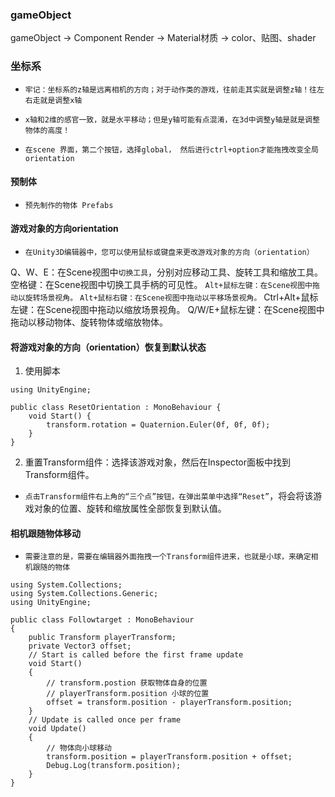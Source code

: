 

### gameObject

gameObject -> Component Render -> Material材质 -> color、贴图、shader

### 坐标系
* `牢记：坐标系的z轴是远离相机的方向；对于动作类的游戏，往前走其实就是调整z轴！往左右走就是调整x轴`
* `x轴和2维的感官一致，就是水平移动；但是y轴可能有点混淆，在3d中调整y轴是就是调整物体的高度！`

* `在scene 界面，第二个按钮，选择global， 然后进行ctrl+option才能拖拽改变全局orientation`


#### 预制体
* `预先制作的物体 Prefabs`

#### 游戏对象的方向orientation
* `在Unity3D编辑器中，您可以使用鼠标或键盘来更改游戏对象的方向（orientation）`

Q、W、E：在Scene视图中`切换工具`，分别对应移动工具、旋转工具和缩放工具。
空格键：在Scene视图中切换工具手柄的可见性。
`Alt+鼠标左键：在Scene视图中拖动以旋转场景视角。`
`Alt+鼠标右键：在Scene视图中拖动以平移场景视角。`
Ctrl+Alt+鼠标左键：在Scene视图中拖动以缩放场景视角。
Q/W/E+鼠标左键：在Scene视图中拖动以移动物体、旋转物体或缩放物体。


#### 将游戏对象的方向（orientation）恢复到默认状态
1. 使用脚本
```text
using UnityEngine;

public class ResetOrientation : MonoBehaviour {
    void Start() {
        transform.rotation = Quaternion.Euler(0f, 0f, 0f);
    }
}
```
2. 重置Transform组件：选择该游戏对象，然后在Inspector面板中找到Transform组件。
* `点击Transform组件右上角的“三个点”按钮，在弹出菜单中选择“Reset”`，将会将该游戏对象的位置、旋转和缩放属性全部恢复到默认值。


#### 相机跟随物体移动
* `需要注意的是，需要在编辑器外面拖拽一个Transform组件进来，也就是小球，来确定相机跟随的物体`
```text
using System.Collections;
using System.Collections.Generic;
using UnityEngine;

public class Followtarget : MonoBehaviour
{
    public Transform playerTransform;
    private Vector3 offset;
    // Start is called before the first frame update
    void Start()
    {
        // transform.postion 获取物体自身的位置
        // playerTransform.position 小球的位置 
        offset = transform.position - playerTransform.position;
    }
    // Update is called once per frame
    void Update()
    {
        // 物体向小球移动
        transform.position = playerTransform.position + offset;
        Debug.Log(transform.position);
    }
}
```

